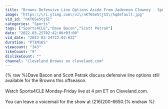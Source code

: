 ```yaml
---
title: "Browns Defensive Line Options Aside From Jadeveon Clowney - Sports4CLE, 3\/24\/22"
image: "https:\/\/i.ytimg.com\/vi\/nKT6Se5tjSI\/hqdefault.jpg"
vid_id: "nKT6Se5tjSI"
categories: "Sports"
tags: ["Sports4CLE","Dave Bacon","Scott Petrak"]
date: "2022-03-25T02:42:06+03:00"
vid_date: "2022-03-24T22:02:02Z"
duration: "PT1M16S"
viewcount: "343"
likeCount: "9"
dislikeCount: ""
channel: "Cleveland Browns on cleveland.com"
---
```

{% raw %}Dave Bacon and Scott Petrak discuss defensive line options still available for the Browns this offseason.<br /><br />Watch Sports4CLE Monday-Friday live at 4 pm ET on Cleveland.com.<br /><br />You can leave a voicemail for the show at (216)200-6650.{% endraw %}
